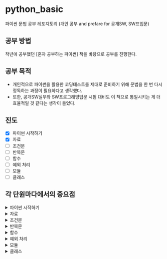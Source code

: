 # python_basic
파이썬 문법 공부 레포지토리 (개인 공부 and prefare for 공개SW, SW프입문)

## 공부 방법
작년에 공부했던 [혼자 공부하는 파이썬] 책을 바탕으로 공부를 진행한다.

## 공부 목적
* 개인적으로 파이썬을 활용한 코딩테스트를 제대로 준비하기 위해 문법을 한 번 다시 정독하는 과정이 필요하다고 생각했다.
* 또한, 공개SW실무와 SW프로그래밍입문 시험 대비도 이 책으로 통일시키는 게 더 효율적일 것 같다는 생각이 들었다.

## 진도
- [x] 파이썬 시작하기
- [x] 자료
- [ ] 조건문
- [ ] 반복문
- [ ] 함수
- [ ] 예외 처리
- [ ] 모듈
- [ ] 클래스

## 각 단원마다에서의 중요점
<details>
<summary>파이썬 시작하기</summary>
<div markdown="1">
  <h3>이 책에서 자주 나오는 파이썬 용어들</h3>
  <ul>
    <li>
      <code><b>키워드</b></code>: 특별한 의미가 부여된 단어로, 파이썬이 만들어질 때 이미 사용하겠다고 예약해 놓은 단어
    </li>
    <li>
      <code><b>식별자</b></code>: 프로그래밍 언어에서 이름을 붙일 때 사용하는 단어
      <ul>
        <li>키워드를 사용하면 안 됩니다.</li>
        <li>특수 문자는 언더 바(_)만 허용됩니다.</li>
        <li>숫자로 시작하면 안 됩니다.</li>
        <li>공백을 포함할 수 없습니다.</li>
        <li>캐멀케이스(대문자시작)은 <code><b>클래스</b></code>를 의미, 괄호가 있으면 <code><b>생성자</b></code>를 의미</li>
        <li>스네이크케이스(소문자시작)은 괄호가 있으면 <code><b>함수</b></code>, 없으면 <code><b>변수</b></code>를 의미</li>
      </ul>
    </li>
  </ul>
  <ul>
    <li>파이썬은 <code><b>대소문자를 구분</b></code>합니다.</li>
    <li><code><b>print()</b></code>함수로 여러 개를 출력하면, 공백 한 칸이 추가되면서 여러 개가 출력됩니다.</li>
  </ul>
</div>
  
</details>
<details>
<summary>자료</summary>
<div markdown="1">
  <h3>자료형과 문자열</h3>
  <ul>
    <li><code><b>type()</b></code>: 자료의 형식 확인</li>
    <li><code><b>len()</b></code>: 길이 확인</li>
    <li><code><b>문자열+문자열</b></code>: 공백 없이 바로 문자열이 연결됩니다. 참고로, 문자열과 숫자를 결합할 수는 없습니다.</li>
    <li><code><b>문자*숫자</b></code> 또는 <code><b>숫자*문자</b></code>: 문자열을 숫자만큼 반복합니다.</li>
    <li>
      <code><b>[a:b]</b></code>: 슬라이싱 (특정 범위를 선택합니다. b 직전까지를 선택하며, 원본이 변하지 않습니다.)
      <ul>
        <li>변형1:<code><b>[-3:-1]</b></code>: -1은 뒤에서부터를 의미합니다. 뒤에서부터 2번째, 3번째를 선택한다는 뜻 입니다.</li>
        <li>변형2:<code><b>[1:]</b></code>: 1번째 (2번째) 값부터 끝까지를 선택한다는 뜻 입니다.</li>
        <li>변형3:<code><b>[:3]</b></code>: 0번째, 1번째, 2번째까지를 선택한다는 뜻 입니다.</li>
      </ul>
    </li>
  </ul>
  <ul>
    <li>문자열에서 따옴표를 출력하려면 앞에 \ 문자를 넣으면 됩니다.</li>
    <li>\ 문자를 두 번 넣으면 \ 하나를 의미합니다.</li>
    <li>
      """와 같이 따옴표를 세 번 입력하면 여러 줄 문자열을 입력할 수 있습니다.
      <li>
        """를 입력한 뒤 한 줄씩 내린 다음 문자열을 입력하면 위 아래로 의도치 않은 줄바꿈이 들어갑니다. 이때 따옴표 앞에 \를 붙인다면 없앨 수 있습니다.
      </li>
    </li>
    <li>파이썬은 <code><b>제로 인덱스</b></code>라서 0부터 시작합니다.</li>
  </ul>
  <h3>숫자</h3>
  <ul>
    <li>파이썬의 숫자 타입은 <code><b>int</b></code>와 <code><b>float</b></code>으로 나뉩니다.</li>
  </ul>
  <h3>변수와 입력</h3>
  <ul>
    <li><code><b>input()</code></b>함수로는 입력을 받을 수 있으며, 결과는 무조건 <code><b>문자열</b></code>입니다.</li>
    <li>
      <code><b>int()</b></code> 또는 <code><b>float()</b></code>: 문자열 또는 숫자를 정수, 실수로 변환합니다.
      <ul>
        <li><code><b>int(실수)</b></code>: 소수점 버리고 나머지 숫자로 변환</li>
        <li><code><b>float(정수)</b></code>, <code><b>float(정수문자열)</b></code>: .0을 붙이며 실수로 변환</li>
        <li><code><b>int(실수문자열)</b></code>: ValueError 발생</li>
      </ul>
    </li>
    <li><code><b>str()</b></code>: 문자열로 변환합니다.</li>
  </ul>
  <h3>숫자와 문자열의 다양한 기능</h3>
  <ul>
    <li>
      <code><b>format()</b></code> 함수를 이용하면 자료를 문자열로 변환할 수 있습니다. 또, 특정 양식으로 출력할 수도 있습니다.
      <ul>
        <li>
          <code>"{}".format(10)</code>와 같이 사용할 수 있고, 숫자 이외의 자료형에도 적용할 수 있습니다.
        </li>
        <li>괄호의 갯수가 변수의 갯수보다 많으면 IndexError가 발생하며, 그 반대의 경우는 문제가 없습니다.</li>
        <li><code><b>"{:g}".format(문자열)</b></code>를 활용하면 문자열에서 의미없는 소수점을 제거할 수 있습니다.</li>
      </ul>
    </li>
    <li><code><b>upper()</b></code>와 <code><b>lower()</b></code> 로 알파벳 문자열을 각각 대문자, 소문자로 바꿀 수 있으며 비파괴적입니다.</li>
    <li><code><b>strip()</b></code>을 사용하면 문자열 양옆의 공백을 제거할 수 있습니다.</li>
    <li><code><b>isOO()</b></code>을 사용하면 문자열이 특정 규칙으로만 구성되어 있는지 검사할 수 있습니다.</li>
    <li><code><b>문자열.find(테스트 문자열)</b></code>는 테스트 문자열이 문자열의 몇 번째에서 처음 등장하는지를 확인합니다. 없으면 -1이 나옵니다.</li>
    <li><code><b>테스트 문자열 in 문자열</b></code>의 in을 활용하면 테스트 문자열이 문자열 안에 있는지 확인할 수 있습니다.</li>
    <li><code><b>split()</b></code>메서드로 문자열을 특정 문자를 기준으로 나눌 수 있습니다. 리스트가 반환됩니다.</li>
  </ul>
</div>
</details>
<details>
<summary>조건문</summary>
<div markdown="1">
  <h3>불 자료형과 if 조건문</h3>
  <ul>
    <li><code>if (9 <= x <= 12):</code>와 같이 작성하면 연속적으로 조건을 검사할 수 있습니다.</li>
  </ul>
</div>
</details>
<details>
<summary>반복문</summary>
<div markdown="1">
</div>
</details>
<details>
<summary>함수</summary>
<div markdown="1">
</div>
</details>
<details>
<summary>예외 처리</summary>
<div markdown="1">
</div>
</details>
<details>
<summary>모듈</summary>
<div markdown="1">
</div>
</details>
<details>
<summary>클래스</summary>
<div markdown="1">
</div>
</details>
